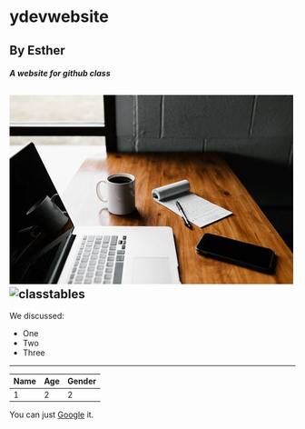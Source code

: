 # ydevwebsite
## By Esther
##### A website for **github** class
![banner](banner.png)
![classtables](https://unsplash.com/photos/yf9hEzG8EKI)
---
We discussed:
- One
- Two
- Three
---
|Name|Age|Gender|
|----|----|----|
|1|2|2|
You can just [Google](https://www.google.com) it.
